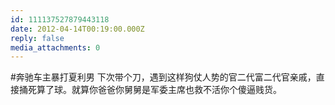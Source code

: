 ```yaml
---
id: 111137527879443118
date: 2012-04-14T00:19:00.000Z
reply: false
media_attachments: 0
---
```


#奔驰车主暴打夏利男 下次带个刀，遇到这样狗仗人势的官二代富二代官亲戚，直接捅死算了球。就算你爸爸你舅舅是军委主席也救不活你个傻逼贱货。 ​​​​

